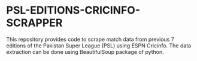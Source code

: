 # PSL-EDITIONS-CRICINFO-SCRAPPER

This repository provides code to scrape match data from previous 7 editions of the Pakistan Super League (PSL) using ESPN Cricinfo. The data extraction can be done using BeautifulSoup package of python.
